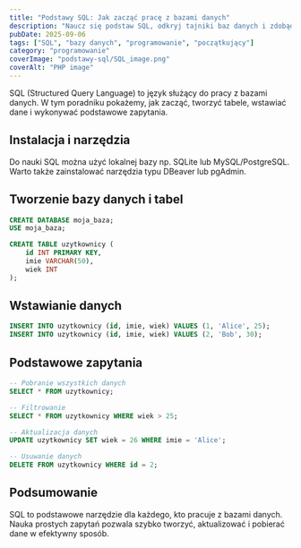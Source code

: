 ```yaml
---
title: "Podstawy SQL: Jak zacząć pracę z bazami danych"
description: "Naucz się podstaw SQL, odkryj tajniki baz danych i zdobądź praktyczne umiejętności potrzebne do efektywnej pracy z danymi."
pubDate: 2025-09-06
tags: ["SQL", "bazy danych", "programowanie", "początkujący"]
category: "programowanie"
coverImage: "podstawy-sql/SQL_image.png"
coverAlt: "PHP image"
---
```


SQL (Structured Query Language) to język służący do pracy z bazami danych. W tym poradniku pokażemy, jak zacząć, tworzyć tabele, wstawiać dane i wykonywać podstawowe zapytania.

## Instalacja i narzędzia
Do nauki SQL można użyć lokalnej bazy np. SQLite lub MySQL/PostgreSQL. Warto także zainstalować narzędzia typu DBeaver lub pgAdmin.

## Tworzenie bazy danych i tabel

```sql
CREATE DATABASE moja_baza;
USE moja_baza;

CREATE TABLE uzytkownicy (
    id INT PRIMARY KEY,
    imie VARCHAR(50),
    wiek INT
);
```

## Wstawianie danych

```sql
INSERT INTO uzytkownicy (id, imie, wiek) VALUES (1, 'Alice', 25);
INSERT INTO uzytkownicy (id, imie, wiek) VALUES (2, 'Bob', 30);
```

## Podstawowe zapytania

```sql
-- Pobranie wszystkich danych
SELECT * FROM uzytkownicy;

-- Filtrowanie
SELECT * FROM uzytkownicy WHERE wiek > 25;

-- Aktualizacja danych
UPDATE uzytkownicy SET wiek = 26 WHERE imie = 'Alice';

-- Usuwanie danych
DELETE FROM uzytkownicy WHERE id = 2;
```

## Podsumowanie
SQL to podstawowe narzędzie dla każdego, kto pracuje z bazami danych. Nauka prostych zapytań pozwala szybko tworzyć, aktualizować i pobierać dane w efektywny sposób.
